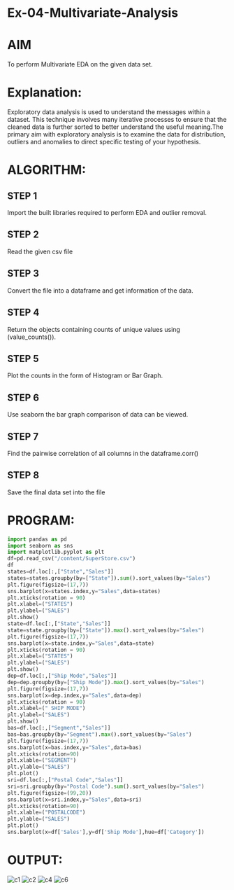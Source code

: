 # Ex-04-Multivariate-Analysis
# AIM
To perform Multivariate EDA on the given data set.

# Explanation:
Exploratory data analysis is used to understand the messages within a dataset. This technique involves many iterative processes to ensure that the cleaned data is further sorted to better understand the useful meaning.The primary aim with exploratory analysis is to examine the data for distribution, outliers and anomalies to direct specific testing of your hypothesis.

# ALGORITHM:
## STEP 1
Import the built libraries required to perform EDA and outlier removal.

## STEP 2
Read the given csv file

## STEP 3
Convert the file into a dataframe and get information of the data.

## STEP 4
Return the objects containing counts of unique values using (value_counts()).

## STEP 5
Plot the counts in the form of Histogram or Bar Graph.

## STEP 6
Use seaborn the bar graph comparison of data can be viewed.

## STEP 7
Find the pairwise correlation of all columns in the dataframe.corr()

## STEP 8
Save the final data set into the file

# PROGRAM:
```python
import pandas as pd
import seaborn as sns
import matplotlib.pyplot as plt
df=pd.read_csv("/content/SuperStore.csv")
df
states=df.loc[:,["State","Sales"]]
states=states.groupby(by=["State"]).sum().sort_values(by="Sales")
plt.figure(figsize=(17,7))
sns.barplot(x=states.index,y="Sales",data=states)
plt.xticks(rotation = 90)
plt.xlabel=("STATES")
plt.ylabel=("SALES")
plt.show()
state=df.loc[:,["State","Sales"]]
state=state.groupby(by=["State"]).max().sort_values(by="Sales")
plt.figure(figsize=(17,7))
sns.barplot(x=state.index,y="Sales",data=state)
plt.xticks(rotation = 90)
plt.xlabel=("STATES")
plt.ylabel=("SALES")
plt.show()
dep=df.loc[:,["Ship Mode","Sales"]]
dep=dep.groupby(by=["Ship Mode"]).max().sort_values(by="Sales")
plt.figure(figsize=(17,7))
sns.barplot(x=dep.index,y="Sales",data=dep)
plt.xticks(rotation = 90)
plt.xlabel=(" SHIP MODE")
plt.ylabel=("SALES")
plt.show()
bas=df.loc[:,["Segment","Sales"]]
bas=bas.groupby(by="Segment").max().sort_values(by="Sales")
plt.figure(figsize=(17,7))
sns.barplot(x=bas.index,y="Sales",data=bas)
plt.xticks(rotation=90)
plt.xlable=("SEGMENT")
plt.ylable=("SALES")
plt.plot()
sri=df.loc[:,["Postal Code","Sales"]]
sri=sri.groupby(by="Postal Code").sum().sort_values(by="Sales")
plt.figure(figsize=(99,20))
sns.barplot(x=sri.index,y="Sales",data=sri)
plt.xticks(rotation=90)
plt.xlable=("POSTALCODE")
plt.ylable=("SALES")
plt.plot()
sns.barplot(x=df['Sales'],y=df['Ship Mode'],hue=df['Category'])
```
# OUTPUT:
![c1](https://user-images.githubusercontent.com/118703522/231639012-ad6d02f3-75e7-4188-9d79-6853d88fc04d.png)
![c2](https://user-images.githubusercontent.com/118703522/231639075-01653f66-4ebc-4d8d-863a-0b707bf46aed.png)
![c4](https://user-images.githubusercontent.com/118703522/231639802-a9b98ad1-4715-45d0-b1ce-8a2c814674a0.png)
![c6](https://user-images.githubusercontent.com/118703522/231639865-9e8301ca-5dba-4e82-9ead-68879a0e6faa.png)





